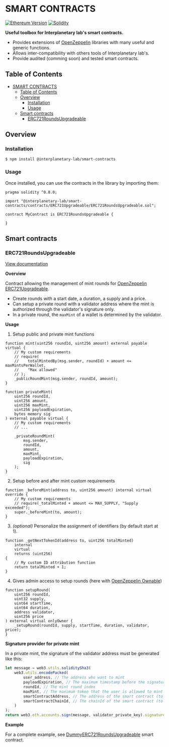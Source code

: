 # SMART CONTRACTS

[![Ethereum Version][ethereum-image]][ethereum-url]
[![Solidity][solidity-image]][solidity-url]

<!-- Markdown link & img dfn's -->
[ethereum-image]: https://img.shields.io/badge/Ethereum-purple?logo=Ethereum
[ethereum-url]: https://ethereum.org/fr/
[solidity-image]: https://img.shields.io/badge/Solidity_v0.8-gray?logo=Solidity
[solidity-url]: https://docs.soliditylang.org

**Useful toolbox for Interplanetary lab's smart contracts.**

- Provides extensions of [OpenZeppelin](https://github.com/OpenZeppelin/openzeppelin-contracts) libraries with many useful and generic functions.
- Allows inter-compatibility with others tools of Interplanetary lab's.
- Provide audited (comming soon) and tested smart contracts.


## Table of Contents
- [SMART CONTRACTS](#smart-contracts)
  - [Table of Contents](#table-of-contents)
  - [Overview](#overview)
    - [Installation](#installation)
    - [Usage](#usage)
  - [Smart contracts](#smart-contracts-1)
    - [ERC721RoundsUpgradeable](#erc721roundsupgradeable)


## Overview

### Installation

```console
$ npm install @interplanetary-lab/smart-contracts
```

### Usage

Once installed, you can use the contracts in the library by importing them:

```solidity
pragma solidity ^0.8.0;

import "@interplanetary-lab/smart-contracts/contracts/ERC721Upgradeable/ERC721RoundsUpgradeable.sol";

contract MyContract is ERC721RoundsUpgradeable {

}
```


## Smart contracts

### ERC721RoundsUpgradeable
[View documentation](./docs/ERC721Upgradeable/ERC721RoundsUpgradeable.md)

**Overview**

Contract allowing the management of mint rounds for [OpenZeppelin ERC721Upgradeable](https://github.com/OpenZeppelin/openzeppelin-contracts-upgradeable/blob/master/contracts/token/ERC721/ERC721Upgradeable.sol).
- Create rounds with a start date, a duration, a supply and a price.
- Can setup a private round with a validator address where the mint is authorized through the validator's signature only.
- In a private round, the `maxMint` of a wallet is determined by the validator.


**Usage**

1. Setup public and private mint functions
```solidity
function mint(uint256 roundId, uint256 amount) external payable virtual {
    // My custom requirements 
    // require(
    //    totalMintedBy(msg.sender, roundId) + amount <= maxMintsPerWallet,
    //    "Max allowed"
    // );
    _publicRoundMint(msg.sender, roundId, amount);
}
```

```solidity
function privateMint(
    uint256 roundId,
    uint256 amount,
    uint256 maxMint,
    uint256 payloadExpiration,
    bytes memory sig
) external payable virtual {
    // My custom requirements
    // ...

    _privateRoundMint(
        msg.sender,
        roundId,
        amount,
        maxMint,
        payloadExpiration,
        sig
    );
}
```

2. Setup before and after mint custom requirements
```solidity
function _beforeMint(address to, uint256 amount) internal virtual override {
    // My custom requirements
    // require(_totalMinted + amount <= MAX_SUPPLY, "Supply exceeded");
    super._beforeMint(to, amount);
}
```

3. _(optional)_ Personalize the assignment of identifiers (by default start at 1).
```solidity
function _getNextTokenId(address to, uint256 totalMinted)
    internal
    virtual
    returns (uint256)
{
    // My custom ID attribution function
    return totalMinted + 1;
}
```

4. Gives admin access to setup rounds (here with [OpenZeppelin Ownable](https://docs.openzeppelin.com/contracts/4.x/api/access#Ownable))
```solidity
function setupRound(
    uint256 roundId,
    uint32 supply,
    uint64 startTime,
    uint64 duration,
    address validator,
    uint256 price
) external virtual onlyOwner {
    _setupRound(roundId, supply, startTime, duration, validator, price);
}
```

**Signature provider for private mint**

In a private mint, the signature of the validator address must be generated like this: 

```javascript
let message = web3.utils.soliditySha3(
    web3.utils.encodePacked(
        user_address, // The address who want to mint
        payloadExpiration, // The maximum timestamp before the signature is considered invalid
        roundId, // The mint round index
        maxMint, // The maximum token that the user is allowed to mint in the round 
        smartContractAddress, // The address of the smart contract (to maximize security)
        smartContractChainId, // The chainId of the smart contract (to maximize security)
    )
);
return web3.eth.accounts.sign(message, validator_private_key).signature;
```

**Example**

For a complete example, see [DummyERC721RoundsUpgradeable](./contracts/ERC721Upgradeable/exemples/DummyERC721RoundsUpgradeable.sol) smart contract.
